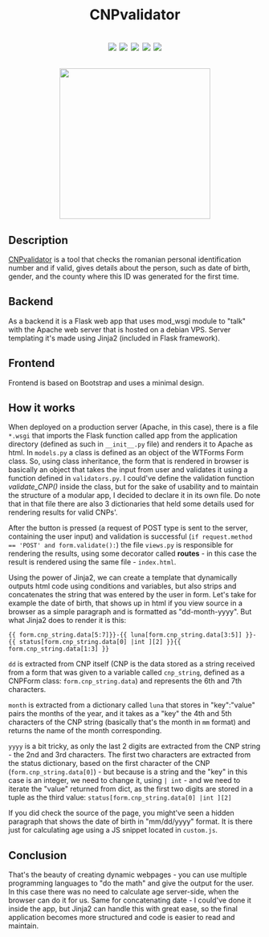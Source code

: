 <h1 align="center"> CNPvalidator</h>

<p align="center">
  <img src="https://img.shields.io/github/repo-size/razcristea/CNPvalidator?color=green" /> <img src="https://img.shields.io/github/license/razcristea/CNPvalidator" /> <img src="https://img.shields.io/badge/python-3.7-green?logo=python&logoColor=white" /> <img src="https://img.shields.io/badge/debian-VPS-red?logo=debian&logoColor=white" /> <img src="https://img.shields.io/badge/Flask-framework-red?logo=flask&logoColor=white" />
</p>

<p align="center"><img src="http://www.razvancristea.ro/img/SS_cnp.png" href="http://www.razvancristea.ro/CNPvalidator" width="300px"/></p>

## Description
<a href="http://www.razvancristea.ro/CNPvalidator">CNPvalidator</a> is a tool that checks the romanian personal identification number and if valid, gives details about the person, such as date of birth, gender, and the county where this ID was generated for the first time.

## Backend
As a backend it is a Flask web app that uses mod_wsgi module to "talk" with the Apache web server that is hosted on a debian VPS. Server templating it's made using Jinja2 (included in Flask framework).

## Frontend
Frontend is based on Bootstrap and uses a minimal design.

## How it works
When deployed on a production server (Apache, in this case), there is a file `*.wsgi` that imports the Flask function called app from the application directory (defined as such in `__init__.py` file) and renders it to Apache as html.
In `models.py` a class is defined as an object of the WTForms Form class. So, using class inheritance, the form that is rendered in browser is basically an object that takes the input from user and validates it using a function defined in `validators.py`. I could've define the validation function *validate_CNP()* inside the class, but for the sake of usability and to maintain the structure of a modular app, I decided to declare it in its own file. Do note that in that file there are also 3 dictionaries that held some details used for rendering results for valid CNPs'.

After the button is pressed (a request of POST type is sent to the server, containing the user input) and validation is successful (`if request.method == 'POST' and form.validate():`) the file `views.py` is responsible for rendering the results, using some decorator called __routes__ - in this case the result is rendered using the same file - `index.html`.

Using the power of Jinja2, we can create a template that dynamically outputs html code using conditions and variables, but also strips and concatenates the string that was entered by the user in form. Let's take for example the date of birth, that shows up in html if you view source in a browser as a simple paragraph and is formatted as "dd-month-yyyy". But what Jinja2 does to render it is this:
```
{{ form.cnp_string.data[5:7]}}-{{ luna[form.cnp_string.data[3:5]] }}-{{ status[form.cnp_string.data[0] |int ][2] }}{{ form.cnp_string.data[1:3] }}
```
`dd` is extracted from CNP itself (CNP is the data stored as a string received from a form that was given to a variable called `cnp_string`, defined as a CNPForm class: `form.cnp_string.data`) and represents the 6th and 7th characters.

`month` is extracted from a dictionary called `luna` that stores in "key":"value" pairs the months of the year, and it takes as a "key" the 4th and 5th characters of the CNP string (basically that's the month in `mm` format) and returns the name of the month corresponding.

`yyyy` is a bit tricky, as only the last 2 digits are extracted from the CNP string - the 2nd and 3rd characters. The first two characters are extracted from the status dictionary, based on the first character of the CNP (`form.cnp_string.data[0]`) - but because is a string and the "key" in this case is an integer, we need to change it, using `| int` - and we need to iterate the "value" returned from dict, as the first two digits are stored in a tuple as the third value: `status[form.cnp_string.data[0] |int ][2]`

If you did check the source of the page, you might've seen a hidden paragraph that shows the date of birth in "mm/dd/yyyy" format. It is there just for calculating age using a JS snippet located in `custom.js`.

## Conclusion
That's the beauty of creating dynamic webpages - you can use multiple programming languages to "do the math" and give the output for the user. In this case there was no need to calculate age server-side, when the browser can do it for us. Same for concatenating date - I could've done it inside the app, but Jinja2 can handle this with great ease, so the final application becomes more structured and code is easier to read and maintain.
